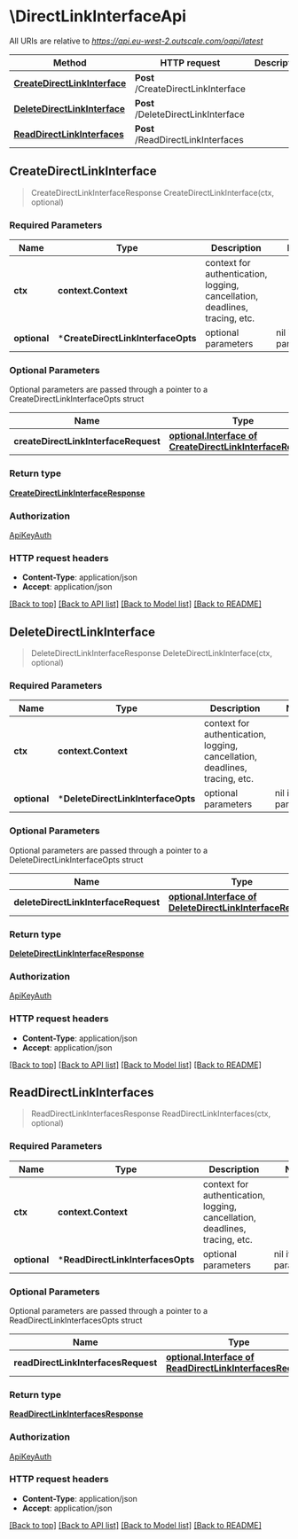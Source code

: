 # \DirectLinkInterfaceApi

All URIs are relative to *https://api.eu-west-2.outscale.com/oapi/latest*

Method | HTTP request | Description
------------- | ------------- | -------------
[**CreateDirectLinkInterface**](DirectLinkInterfaceApi.md#CreateDirectLinkInterface) | **Post** /CreateDirectLinkInterface | 
[**DeleteDirectLinkInterface**](DirectLinkInterfaceApi.md#DeleteDirectLinkInterface) | **Post** /DeleteDirectLinkInterface | 
[**ReadDirectLinkInterfaces**](DirectLinkInterfaceApi.md#ReadDirectLinkInterfaces) | **Post** /ReadDirectLinkInterfaces | 



## CreateDirectLinkInterface

> CreateDirectLinkInterfaceResponse CreateDirectLinkInterface(ctx, optional)



### Required Parameters


Name | Type | Description  | Notes
------------- | ------------- | ------------- | -------------
**ctx** | **context.Context** | context for authentication, logging, cancellation, deadlines, tracing, etc.
 **optional** | ***CreateDirectLinkInterfaceOpts** | optional parameters | nil if no parameters

### Optional Parameters

Optional parameters are passed through a pointer to a CreateDirectLinkInterfaceOpts struct


Name | Type | Description  | Notes
------------- | ------------- | ------------- | -------------
 **createDirectLinkInterfaceRequest** | [**optional.Interface of CreateDirectLinkInterfaceRequest**](CreateDirectLinkInterfaceRequest.md)|  | 

### Return type

[**CreateDirectLinkInterfaceResponse**](CreateDirectLinkInterfaceResponse.md)

### Authorization

[ApiKeyAuth](../README.md#ApiKeyAuth)

### HTTP request headers

- **Content-Type**: application/json
- **Accept**: application/json

[[Back to top]](#) [[Back to API list]](../README.md#documentation-for-api-endpoints)
[[Back to Model list]](../README.md#documentation-for-models)
[[Back to README]](../README.md)


## DeleteDirectLinkInterface

> DeleteDirectLinkInterfaceResponse DeleteDirectLinkInterface(ctx, optional)



### Required Parameters


Name | Type | Description  | Notes
------------- | ------------- | ------------- | -------------
**ctx** | **context.Context** | context for authentication, logging, cancellation, deadlines, tracing, etc.
 **optional** | ***DeleteDirectLinkInterfaceOpts** | optional parameters | nil if no parameters

### Optional Parameters

Optional parameters are passed through a pointer to a DeleteDirectLinkInterfaceOpts struct


Name | Type | Description  | Notes
------------- | ------------- | ------------- | -------------
 **deleteDirectLinkInterfaceRequest** | [**optional.Interface of DeleteDirectLinkInterfaceRequest**](DeleteDirectLinkInterfaceRequest.md)|  | 

### Return type

[**DeleteDirectLinkInterfaceResponse**](DeleteDirectLinkInterfaceResponse.md)

### Authorization

[ApiKeyAuth](../README.md#ApiKeyAuth)

### HTTP request headers

- **Content-Type**: application/json
- **Accept**: application/json

[[Back to top]](#) [[Back to API list]](../README.md#documentation-for-api-endpoints)
[[Back to Model list]](../README.md#documentation-for-models)
[[Back to README]](../README.md)


## ReadDirectLinkInterfaces

> ReadDirectLinkInterfacesResponse ReadDirectLinkInterfaces(ctx, optional)



### Required Parameters


Name | Type | Description  | Notes
------------- | ------------- | ------------- | -------------
**ctx** | **context.Context** | context for authentication, logging, cancellation, deadlines, tracing, etc.
 **optional** | ***ReadDirectLinkInterfacesOpts** | optional parameters | nil if no parameters

### Optional Parameters

Optional parameters are passed through a pointer to a ReadDirectLinkInterfacesOpts struct


Name | Type | Description  | Notes
------------- | ------------- | ------------- | -------------
 **readDirectLinkInterfacesRequest** | [**optional.Interface of ReadDirectLinkInterfacesRequest**](ReadDirectLinkInterfacesRequest.md)|  | 

### Return type

[**ReadDirectLinkInterfacesResponse**](ReadDirectLinkInterfacesResponse.md)

### Authorization

[ApiKeyAuth](../README.md#ApiKeyAuth)

### HTTP request headers

- **Content-Type**: application/json
- **Accept**: application/json

[[Back to top]](#) [[Back to API list]](../README.md#documentation-for-api-endpoints)
[[Back to Model list]](../README.md#documentation-for-models)
[[Back to README]](../README.md)

